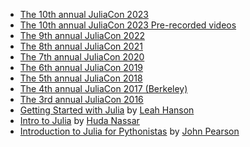 - [The 10th annual JuliaCon 2023](https://www.youtube.com/playlist?list=PLP8iPy9hna6T7PRe2sucSonFsrrH-oEZC)
- [The 10th annual JuliaCon 2023 Pre-recorded videos](https://www.youtube.com/playlist?list=PLP8iPy9hna6Q5tiN8gX1wMgBGdqRT_ZTE)
- [The 9th annual JuliaCon 2022](https://www.youtube.com/playlist?list=PLP8iPy9hna6TRg6qJaBLJ-FRMi9Cp7gSX)
- [The 8th annual JuliaCon 2021](https://www.youtube.com/playlist?list=PLP8iPy9hna6Q343_8sSq4f306VGLW4TLK)
- [The 7th annual JuliaCon 2020](https://www.youtube.com/playlist?list=PLP8iPy9hna6TXDX1I1hH_SM49zSxdnSYJ)
- [The 6th annual JuliaCon 2019](https://www.youtube.com/playlist?list=PLP8iPy9hna6StY9tIJIUN3F_co9A0zh0H)
- [The 5th annual JuliaCon 2018](https://www.youtube.com/playlist?list=PLP8iPy9hna6Qsq5_-zrg0NTwqDSDYtfQB)
- [The 4th annual JuliaCon 2017 (Berkeley)](https://www.youtube.com/playlist?list=PLP8iPy9hna6QpP6vqZs408etJVECPKIev)
- [The 3rd annual JuliaCon 2016](https://www.youtube.com/playlist?list=PLP8iPy9hna6SQPwZUDtAM59-wPzCPyD_S)
- [Getting Started with Julia](https://www.youtube.com/watch?v=pHQdSmySQ_w&list=UU6LD83Gx-mFVq9y33w0YEug)
  by [Leah Hanson](https://twitter.com/astrieanna)
- [Intro to Julia](https://youtu.be/8mZRIRHAZfo) by
  [Huda Nassar](https://twitter.com/nassarhuda)
- [Introduction to Julia for Pythonistas](https://youtu.be/Cj6bjqS5otM) by [John Pearson](https://twitter.com/jmxpearson)
